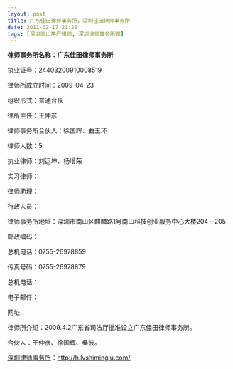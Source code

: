 ```yaml
---
layout: post
title: 广东佳田律师事务所，深圳佳田律师事务所
date: 2011-02-17 21:20
tags: [深圳南山房产律师, 深圳律师事务所网]
---
```

<strong>律师事务所名称：广东佳田律师事务所</strong>

执业证号：24403200910008519

律师所成立时间：2009-04-23

组织形式：普通合伙

律所主任：王仲彦

律师事务所合伙人：徐国辉、曲玉环

律师人数：5

执业律师：刘运坤、杨增荣

实习律师：

律师助理：

行政人员：

律师事务所地址：深圳市南山区麒麟路1号南山科技创业服务中心大楼204－205

邮政编码：

总机电话：0755-26978859

传真号码：0755-26978879

总机电话：

电子邮件：

网址：

律师所介绍：2009.4.2广东省司法厅批准设立广东佳田律师事务所。

合伙人：王仲彦、徐国辉、桑波。


<a href="http://h.lvshiminglu.com/">深圳律师事务所</a>：<a href="http://h.lvshiminglu.com/">http://h.lvshiminglu.com/</a>

